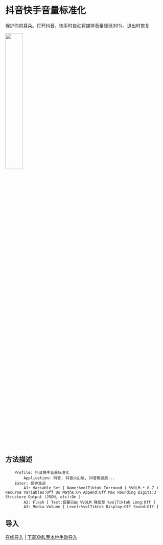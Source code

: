 # 抖音快手音量标准化

保护你的耳朵。打开抖音、快手时自动将媒体音量降低30%，退出时恢复

<img src="https://raw.githubusercontent.com/feeshy/tasker_profiles_share/master/TikTok_Normalizer/Screenshot_20210713-102207.jpg" width="33%">

## 方法描述

```
    Profile: 抖音快手音量标准化
    	Application: 抖音, 抖音火山版, 抖音极速版...
    Enter: 保护耳朵
    	A1: Variable Set [ Name:%volTiktok To:round ( %VOLM * 0.7 ) Recurse Variables:Off Do Maths:On Append:Off Max Rounding Digits:3 Structure Output (JSON, etc):On ] 
    	A2: Flash [ Text:音量已由 %VOLM 降低至 %volTiktok Long:Off ] 
    	A3: Media Volume [ Level:%volTiktok Display:Off Sound:Off ] 
```
## 导入


[在线导入](https://taskernet.com/shares/?user=AS35m8kd%2B%2B8TCtuKD5vi%2BgxDuL5p9VAa8vrSP6viIGO6nBMQGv6ntB%2BfsCHAjiN7MZx1YA%3D%3D&id=Profile%3A%E6%8A%96%E9%9F%B3%E5%BF%AB%E6%89%8B%E9%9F%B3%E9%87%8F%E6%A0%87%E5%87%86%E5%8C%96) | [下载XML至本地手动导入](https://raw.githubusercontent.com/feeshy/tasker_profiles_share/master/TikTok_Normalizer/Tiktok_Normalizer.prf.xml)
